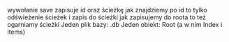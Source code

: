 wywołanie save zapisuje id oraz ścieżkę
jak znajdziemy po id to tylko odświeżenie ścieżek i zapis do ścieżki
jak zapisujemy do roota to też ogarniamy ścieżki
Jeden plik bazy: <nazwa bazy>.db
Jeden obiekt: Root (a w nim Index i items)